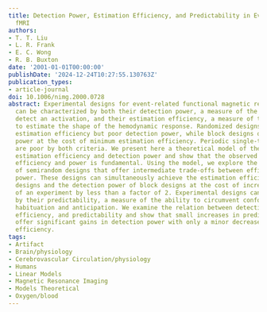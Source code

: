 ```yaml
---
title: Detection Power, Estimation Efficiency, and Predictability in Event-Related
  fMRI
authors:
- T. T. Liu
- L. R. Frank
- E. C. Wong
- R. B. Buxton
date: '2001-01-01T00:00:00'
publishDate: '2024-12-24T10:27:55.130763Z'
publication_types:
- article-journal
doi: 10.1006/nimg.2000.0728
abstract: Experimental designs for event-related functional magnetic resonance imaging
  can be characterized by both their detection power, a measure of the ability to
  detect an activation, and their estimation efficiency, a measure of the ability
  to estimate the shape of the hemodynamic response. Randomized designs offer maximum
  estimation efficiency but poor detection power, while block designs offer good detection
  power at the cost of minimum estimation efficiency. Periodic single-trial designs
  are poor by both criteria. We present here a theoretical model of the relation between
  estimation efficiency and detection power and show that the observed trade-off between
  efficiency and power is fundamental. Using the model, we explore the properties
  of semirandom designs that offer intermediate trade-offs between efficiency and
  power. These designs can simultaneously achieve the estimation efficiency of randomized
  designs and the detection power of block designs at the cost of increasing the length
  of an experiment by less than a factor of 2. Experimental designs can also be characterized
  by their predictability, a measure of the ability to circumvent confounds such as
  habituation and anticipation. We examine the relation between detection power, estimation
  efficiency, and predictability and show that small increases in predictability can
  offer significant gains in detection power with only a minor decrease in estimation
  efficiency.
tags:
- Artifact
- Brain/physiology
- Cerebrovascular Circulation/physiology
- Humans
- Linear Models
- Magnetic Resonance Imaging
- Models Theoretical
- Oxygen/blood
---
```

